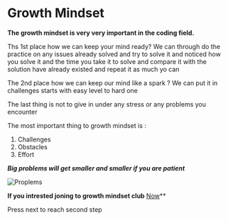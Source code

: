 # Growth Mindset

**The growth mindset is very very important in the coding field.**

Ths 1st place how we can keep your mind ready?
We can through do the practice on any issues already solved and try to solve it and noticed how you solve it and the time you take it to solve and compare it with the solution have already existed and repeat it as much yo can 

The 2nd place how we can keep our mind like a spark ?
We can put it in challenges starts with easy level to hard one

The last thing is not to give in under any stress or any problems you encounter

The most important thing to growth mindset is :

1. Challenges
1. Obstacles
1. Effort


***Big problems will get smaller and smaller if you are patient***


![Proplems](http://img.picturequotes.com/2/4/3295/when-you-focus-on-problems-you-will-have-more-problems-when-you-focus-on-possibilities-youll-have-more-opportunities-quote-1.jpg)

**If you intrested joning to growth mindset club** [Now](https://www.facebook.com/ASAC.LTUC/)**

Press next to reach second step 

